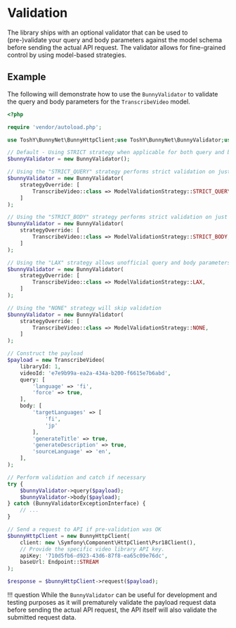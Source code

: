 # Validation

The library ships with an optional validator that can be used to (pre-)validate your query and body parameters against the model schema before sending the actual API request. The validator allows for fine-grained control by using model-based strategies.

## Example

The following will demonstrate how to use the `BunnyValidator` to validate the query and body parameters for the `TranscribeVideo` model.

```php
<?php

require 'vendor/autoload.php';

use ToshY\BunnyNet\BunnyHttpClient;use ToshY\BunnyNet\BunnyValidator;use ToshY\BunnyNet\Enum\Endpoint;use ToshY\BunnyNet\Enum\Validation\ModelValidationStrategy;use ToshY\BunnyNet\Model\Api\Stream\ManageVideos\TranscribeVideo;

// Default - Using STRICT strategy when applicable for both query and body parameters
$bunnyValidator = new BunnyValidator();

// Using the "STRICT_QUERY" strategy performs strict validation on just the query parameters
$bunnyValidator = new BunnyValidator(
    strategyOverride: [
        TranscribeVideo::class => ModelValidationStrategy::STRICT_QUERY,
    ]
);

// Using the "STRICT_BODY" strategy performs strict validation on just the body parameters
$bunnyValidator = new BunnyValidator(
    strategyOverride: [
        TranscribeVideo::class => ModelValidationStrategy::STRICT_BODY,
    ]
);

// Using the "LAX" strategy allows unofficial query and body parameters to be sent in the request
$bunnyValidator = new BunnyValidator(
    strategyOverride: [
        TranscribeVideo::class => ModelValidationStrategy::LAX,
    ]
);

// Using the "NONE" strategy will skip validation
$bunnyValidator = new BunnyValidator(
    strategyOverride: [
        TranscribeVideo::class => ModelValidationStrategy::NONE,
    ]
);

// Construct the payload
$payload = new TranscribeVideo(
    libraryId: 1,
    videoId: 'e7e9b99a-ea2a-434a-b200-f6615e7b6abd',
    query: [
        'language' => 'fi',
        'force' => true,
    ],
    body: [
        'targetLanguages' => [
            'fi',
            'jp'
        ],
        'generateTitle' => true,
        'generateDescription' => true,
        'sourceLanguage' => 'en',
    ],   
);

// Perform validation and catch if necessary
try {
    $bunnyValidator->query($payload);
    $bunnyValidator->body($payload);
} catch (BunnyValidatorExceptionInterface) {
    // ...
}

// Send a request to API if pre-validation was OK
$bunnyHttpClient = new BunnyHttpClient(
    client: new \Symfony\Component\HttpClient\Psr18Client(),
    // Provide the specific video library API key.
    apiKey: '710d5fb6-d923-43d6-87f8-ea65c09e76dc',
    baseUrl: Endpoint::STREAM
);

$response = $bunnyHttpClient->request($payload);
```

!!! question
    While the `BunnyValidator` can be useful for development and testing purposes as it will prematurely validate the payload request data before sending the actual API request, the API itself will also validate the submitted request data.